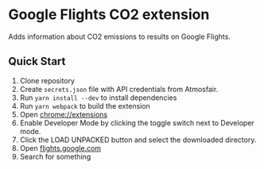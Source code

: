 # Google Flights CO2 extension

Adds information about CO2 emissions to results on Google Flights.

## Quick Start

1. Clone repository
1. Create `secrets.json` file with API credentials from Atmosfair.
2. Run `yarn install --dev` to install dependencies
3. Run `yarn webpack` to build the extension
2. Open [chrome://extensions](chrome://extensions)
3. Enable Developer Mode by clicking the toggle switch next to Developer mode.
4. Click the LOAD UNPACKED button and select the downloaded directory.
5. Open [flights.google.com](flights.google.com)
6. Search for something